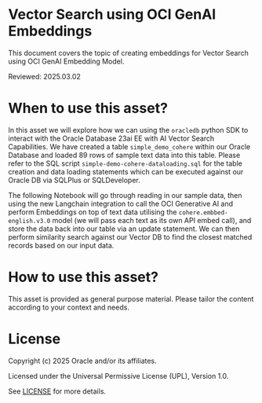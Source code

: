 # Vector Search using OCI GenAI Embeddings
 
This document covers the topic of creating embeddings for Vector Search using OCI GenAI Embedding Model.

Reviewed: 2025.03.02
 

# When to use this asset?

In this asset we will explore how we can using the `oracledb` python SDK to interact with the Oracle Database 23ai EE with AI Vector Search Capabilities. We have created a table `simple_demo_cohere` within our Oracle Database and loaded 89 rows of sample text data into this table. Please refer to the SQL script `simple-demo-cohere-dataloading.sql` for the table creation and data loading statements which can be executed against our Oracle DB via SQLPlus or SQLDeveloper.

The following Notebook will go through reading in our sample data, then using the new Langchain integration to call the OCI Generative AI and perform Embeddings on top of text data utilising the `cohere.embbed-english.v3.0` model (we will pass each text as its own API embed call), and store the data back into our table via an update statement. We can then perform similarity search against our Vector DB to find the closest matched records based on our input data.


# How to use this asset?

This asset is provided as general purpose material. Please tailor the content according to your context and needs.


# License
 
Copyright (c) 2025 Oracle and/or its affiliates.
 
Licensed under the Universal Permissive License (UPL), Version 1.0.
 
See [LICENSE](https://github.com/oracle-devrel/technology-engineering/blob/main/LICENSE) for more details.
